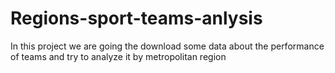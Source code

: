 # Regions-sport-teams-anlysis
In this project we are going the download some data about the performance of teams and try to analyze it by metropolitan region
